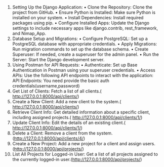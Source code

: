 1. Setting Up the Django Application:
•	Clone the Repository: Clone the project from GitHub.
•	Ensure Python is Installed: Make sure Python is installed on your system.
•	Install Dependencies: Install required packages using pip.
•	Configure Installed Apps: Update the Django settings to include necessary apps like django.contrib, rest_framework, and Nimap_App.
2. Database Setup and Migrations:
•	Configure PostgreSQL: Set up a PostgreSQL database with appropriate credentials.
•	Apply Migrations: Run migration commands to set up the database schema.
•	Create Superuser: If needed, create a superuser for the admin panel.
•	Run the Server: Start the Django development server.
3. Using Postman for API Requests:
•	Authenticate: Set up Base Authentication in Postman using your superuser credentials.
•	Access APIs: Use the following API endpoints to interact with the application:
API Endpoints:
	You need provide the basic auth credentials(username,password)
1.	Get List of Clients: Fetch a list of all clients.( http://127.0.0.1:8000/api/clients/)
2.	Create a New Client: Add a new client to the system.( http://127.0.0.1:8000/api/clients/)
3.	Retrieve Client Info: Get detailed information about a specific client, including assigned projects.( http://127.0.0.1:8000/api/clients/1/)
4.	Update Client Info: Edit the details of an existing client.( http://127.0.0.1:8000/api/clients/1/)
5.	Delete a Client: Remove a client from the system.(http://127.0.0.1:8000/api/clients/4/)
6.	Create a New Project: Add a new project for a client and assign users.(http://127.0.0.1:8000/api/projects/)
7.	List All Projects for Logged-in User: Get a list of all projects assigned to the currently logged-in user.(http://127.0.0.1:8000/api/projects/)





